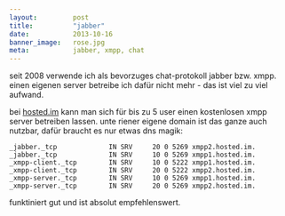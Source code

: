 ```yaml
---
layout: 	    post
title:  	    "jabber"
date:   	    2013-10-16
banner_image:   rose.jpg
meta:		    jabber, xmpp, chat
---
```


seit 2008 verwende ich als bevorzuges chat-protokoll jabber bzw. xmpp. einen eigenen server betreibe ich dafür nicht mehr - das ist viel zu viel aufwand.

bei [hosted.im](http://hosted.im) kann man sich für bis zu 5 user einen kostenlosen xmpp server betreiben lassen. unte riener eigene domain ist das ganze auch nutzbar, dafür braucht es nur etwas dns magik:

    _jabber._tcp             IN SRV     20 0 5269 xmpp2.hosted.im.
    _jabber._tcp             IN SRV     10 0 5269 xmpp1.hosted.im.
    _xmpp-client._tcp        IN SRV     10 0 5222 xmpp1.hosted.im.
    _xmpp-client._tcp        IN SRV     20 0 5222 xmpp2.hosted.im.
    _xmpp-server._tcp        IN SRV     10 0 5269 xmpp1.hosted.im.
    _xmpp-server._tcp        IN SRV     20 0 5269 xmpp2.hosted.im.
    
funktiniert gut und ist absolut empfehlenswert.
